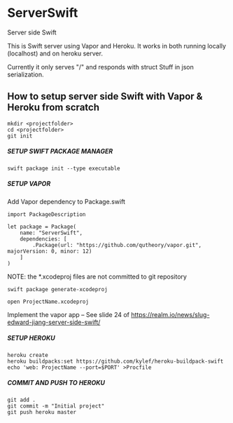 # ServerSwift
Server side Swift

This is Swift server using Vapor and Heroku.
It works in both running locally (localhost) and on heroku server.

Currently it only serves "/" and responds with struct Stuff in json serialization.


## How to setup server side Swift with Vapor & Heroku from scratch

    mkdir <projectfolder>
    cd <projectfolder>
    git init

##### SETUP SWIFT PACKAGE MANAGER

    swift package init --type executable

##### SETUP VAPOR

Add Vapor dependency to Package.swift

    import PackageDescription

    let package = Package(
        name: "ServerSwift",
        dependencies: [
            .Package(url: "https://github.com/qutheory/vapor.git", majorVersion: 0, minor: 12)
        ]
    )

NOTE: the *.xcodeproj files are not committed to git repository

    swift package generate-xcodeproj

    open ProjectName.xcodeproj

Implement the vapor app –
See slide 24 of https://realm.io/news/slug-edward-jiang-server-side-swift/


##### SETUP HEROKU

    heroku create
    heroku buildpacks:set https://github.com/kylef/heroku-buildpack-swift
    echo 'web: ProjectName --port=$PORT' >Procfile


##### COMMIT AND PUSH TO HEROKU

    git add .
    git commit -m "Initial project"
    git push heroku master
    
